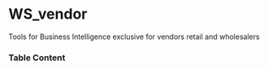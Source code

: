 # WS_vendor
Tools for Business Intelligence exclusive for vendors retail and wholesalers
<h3>Table Content</h3>
